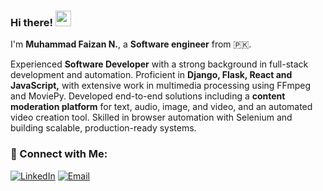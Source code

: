 ### Hi there! <img src="https://emojis.slackmojis.com/emojis/images/153651075/4594/blob-wave.gif" width="25"/>

I'm **Muhammad Faizan N.**, a **Software engineer** from 🇵🇰.  

Experienced **Software Developer** with a strong background in full-stack development and automation. Proficient in **Django, Flask, React and JavaScript,** with extensive work in multimedia processing using FFmpeg and MoviePy. Developed end-to-end solutions including a **content moderation platform** for text, audio, image, and video, and an automated video creation tool. Skilled in browser automation with Selenium and building scalable, production-ready systems.

### 🔗 Connect with Me:
[![LinkedIn](https://img.shields.io/badge/LinkedIn-%230076C0.svg?style=for-the-badge&logo=LinkedIn&logoColor=white)](https://www.linkedin.com/in/mfaizan422/) [![Email](https://img.shields.io/badge/Email-%23D14836.svg?style=for-the-badge&logo=Gmail&logoColor=white)](mailto:imfaizannadeem@gmail.com)  

